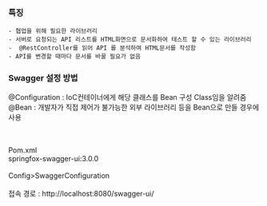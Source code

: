 ### 특징  
	- 협업을 위해 필요한 라이브러리
	- 서버로 요청되는 API 리스트를 HTML화면으로 문서화하여 테스트 할 수 있는 라이브러리
	-  @RestController를 읽어 API 를 분석하여 HTML문서를 작성함
	- API를 변경할 때마다 문서를 바꿀 필요가 없음


### Swagger 설정 방법  
@Configuration : IoC컨테이너에게 해당 클래스를 Bean 구성 Class임을 알려줌  
@Bean : 개발자가 직접 제어가 불가능한 외부 라이브러리 등을 Bean으로 만들 경우에 사용  

<br></br>
Pom.xml  
springfox-swagger-ui:3.0.0
<br></br>
Config>SwaggerConfiguration
<br></br>
접속 경로 : http://localhost:8080/swagger-ui/

